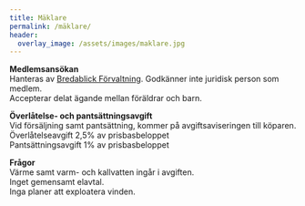```yaml
---
title: Mäklare
permalink: /mäklare/
header:
  overlay_image: /assets/images/maklare.jpg
---
```


**Medlemsansökan**  
Hanteras av <a href="https://bredablickgruppen.se/forvaltning/for-maklare/" target="_blank">Bredablick Förvaltning</a>.
Godkänner inte juridisk person som medlem.  
Accepterar delat ägande mellan föräldrar och barn.  

**Överlåtelse- och pantsättningsavgift**  
Vid försäljning samt pantsättning, kommer på avgiftsaviseringen till köparen.  
Överlåtelseavgift 2,5% av prisbasbeloppet  
Pantsättningsavgift 1% av prisbasbeloppet  

**Frågor**  
Värme samt varm- och kallvatten ingår i avgiften.  
Inget gemensamt elavtal.  
Inga planer att exploatera vinden.  
